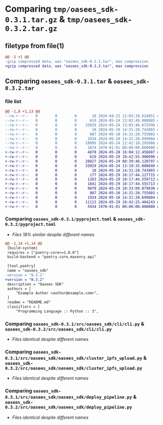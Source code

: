 # Comparing `tmp/oasees_sdk-0.3.1.tar.gz` & `tmp/oasees_sdk-0.3.2.tar.gz`

## filetype from file(1)

```diff
@@ -1 +1 @@
-gzip compressed data, was "oasees_sdk-0.3.1.tar", max compression
+gzip compressed data, was "oasees_sdk-0.3.2.tar", max compression
```

## Comparing `oasees_sdk-0.3.1.tar` & `oasees_sdk-0.3.2.tar`

### file list

```diff
@@ -1,8 +1,13 @@
--rw-r--r--   0        0        0       10 2024-04-22 11:03:39.624851 oasees_sdk-0.3.1/README.md
--rw-r--r--   0        0        0      619 2024-05-24 13:02:49.008885 oasees_sdk-0.3.1/pyproject.toml
--rw-r--r--   0        0        0    33029 2024-05-24 13:03:46.672598 oasees_sdk-0.3.1/src/oasees_sdk/cli/cli.py
--rw-r--r--   0        0        0       18 2024-05-10 14:31:20.743803 oasees_sdk-0.3.1/src/oasees_sdk/oasees_sdk/__init__.py
--rw-r--r--   0        0        0      887 2024-05-10 14:31:20.755803 oasees_sdk-0.3.1/src/oasees_sdk/oasees_sdk/cluster_ipfs_upload.py
--rw-r--r--   0        0        0     1934 2024-05-10 14:31:20.699804 oasees_sdk-0.3.1/src/oasees_sdk/oasees_sdk/deploy_pipeline.py
--rw-r--r--   0        0        0    10095 2024-05-24 12:42:10.295086 oasees_sdk-0.3.1/src/oasees_sdk/oasees_sdk/sdk.py
--rw-r--r--   0        0        0     1074 1970-01-01 00:00:00.000000 oasees_sdk-0.3.1/PKG-INFO
+-rw-r--r--   0        0        0     4870 2024-05-28 16:04:12.456607 oasees_sdk-0.3.2/README.md
+-rw-r--r--   0        0        0      619 2024-05-29 10:42:55.900090 oasees_sdk-0.3.2/pyproject.toml
+-rw-r--r--   0        0        0    20827 2024-05-29 08:39:46.120797 oasees_sdk-0.3.2/src/oasees_sdk/cli/__pycache__/cli.cpython-310.pyc
+-rw-r--r--   0        0        0    33029 2024-05-24 13:19:35.008849 oasees_sdk-0.3.2/src/oasees_sdk/cli/cli.py
+-rw-r--r--   0        0        0       18 2024-05-10 14:31:20.743803 oasees_sdk-0.3.2/src/oasees_sdk/oasees_sdk/__init__.py
+-rw-r--r--   0        0        0      177 2024-05-29 10:17:44.127715 oasees_sdk-0.3.2/src/oasees_sdk/oasees_sdk/__pycache__/__init__.cpython-310.pyc
+-rw-r--r--   0        0        0     1263 2024-05-29 10:17:44.559713 oasees_sdk-0.3.2/src/oasees_sdk/oasees_sdk/__pycache__/cluster_ipfs_upload.cpython-310.pyc
+-rw-r--r--   0        0        0     1841 2024-05-29 10:17:44.555713 oasees_sdk-0.3.2/src/oasees_sdk/oasees_sdk/__pycache__/deploy_pipeline.cpython-310.pyc
+-rw-r--r--   0        0        0     9078 2024-05-29 10:33:09.879030 oasees_sdk-0.3.2/src/oasees_sdk/oasees_sdk/__pycache__/sdk.cpython-310.pyc
+-rw-r--r--   0        0        0      887 2024-05-10 14:31:20.755803 oasees_sdk-0.3.2/src/oasees_sdk/oasees_sdk/cluster_ipfs_upload.py
+-rw-r--r--   0        0        0     1934 2024-05-10 14:31:20.699804 oasees_sdk-0.3.2/src/oasees_sdk/oasees_sdk/deploy_pipeline.py
+-rw-r--r--   0        0        0    11113 2024-05-29 10:42:25.404243 oasees_sdk-0.3.2/src/oasees_sdk/oasees_sdk/sdk.py
+-rw-r--r--   0        0        0     5934 1970-01-01 00:00:00.000000 oasees_sdk-0.3.2/PKG-INFO
```

### Comparing `oasees_sdk-0.3.1/pyproject.toml` & `oasees_sdk-0.3.2/pyproject.toml`

 * *Files 18% similar despite different names*

```diff
@@ -1,14 +1,14 @@
 [build-system]
 requires = ["poetry-core>=1.0.0"]
 build-backend = "poetry.core.masonry.api"
 
 [tool.poetry]
 name = "oasees_sdk"
-version = "0.3.1"
+version = "0.3.2"
 description = "Oasees SDK"
 authors = [
     "Example Author <author@example.com>",
 ]
 readme = "README.md"
 classifiers = [
     "Programming Language :: Python :: 3",
```

### Comparing `oasees_sdk-0.3.1/src/oasees_sdk/cli/cli.py` & `oasees_sdk-0.3.2/src/oasees_sdk/cli/cli.py`

 * *Files identical despite different names*

### Comparing `oasees_sdk-0.3.1/src/oasees_sdk/oasees_sdk/cluster_ipfs_upload.py` & `oasees_sdk-0.3.2/src/oasees_sdk/oasees_sdk/cluster_ipfs_upload.py`

 * *Files identical despite different names*

### Comparing `oasees_sdk-0.3.1/src/oasees_sdk/oasees_sdk/deploy_pipeline.py` & `oasees_sdk-0.3.2/src/oasees_sdk/oasees_sdk/deploy_pipeline.py`

 * *Files identical despite different names*

